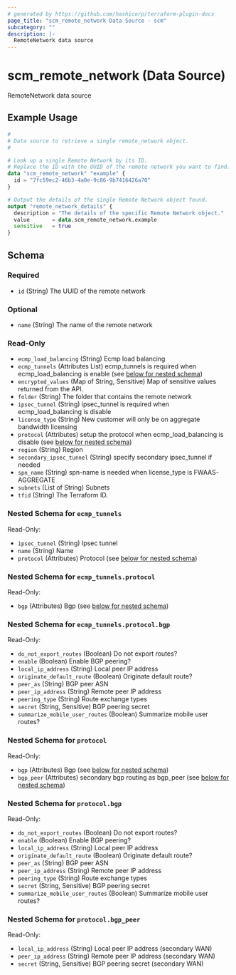 ```yaml
---
# generated by https://github.com/hashicorp/terraform-plugin-docs
page_title: "scm_remote_network Data Source - scm"
subcategory: ""
description: |-
  RemoteNetwork data source
---
```


# scm_remote_network (Data Source)

RemoteNetwork data source

## Example Usage

```terraform
#
# Data source to retrieve a single remote_network object.
#

# Look up a single Remote Network by its ID.
# Replace the ID with the UUID of the remote network you want to find.
data "scm_remote_network" "example" {
  id = "7fc59ec2-46b3-4a0e-9c86-9b7416426a70"
}

# Output the details of the single Remote Network object found.
output "remote_network_details" {
  description = "The details of the specific Remote Network object."
  value       = data.scm_remote_network.example
  sensitive   = true
}
```

<!-- schema generated by tfplugindocs -->
## Schema

### Required

- `id` (String) The UUID of the remote network

### Optional

- `name` (String) The name of the remote network

### Read-Only

- `ecmp_load_balancing` (String) Ecmp load balancing
- `ecmp_tunnels` (Attributes List) ecmp_tunnels is required when ecmp_load_balancing is enable (see [below for nested schema](#nestedatt--ecmp_tunnels))
- `encrypted_values` (Map of String, Sensitive) Map of sensitive values returned from the API.
- `folder` (String) The folder that contains the remote network
- `ipsec_tunnel` (String) ipsec_tunnel is required when ecmp_load_balancing is disable
- `license_type` (String) New customer will only be on aggregate bandwidth licensing
- `protocol` (Attributes) setup the protocol when ecmp_load_balancing is disable (see [below for nested schema](#nestedatt--protocol))
- `region` (String) Region
- `secondary_ipsec_tunnel` (String) specify secondary ipsec_tunnel if needed
- `spn_name` (String) spn-name is needed when license_type is FWAAS-AGGREGATE
- `subnets` (List of String) Subnets
- `tfid` (String) The Terraform ID.

<a id="nestedatt--ecmp_tunnels"></a>
### Nested Schema for `ecmp_tunnels`

Read-Only:

- `ipsec_tunnel` (String) Ipsec tunnel
- `name` (String) Name
- `protocol` (Attributes) Protocol (see [below for nested schema](#nestedatt--ecmp_tunnels--protocol))

<a id="nestedatt--ecmp_tunnels--protocol"></a>
### Nested Schema for `ecmp_tunnels.protocol`

Read-Only:

- `bgp` (Attributes) Bgp (see [below for nested schema](#nestedatt--ecmp_tunnels--protocol--bgp))

<a id="nestedatt--ecmp_tunnels--protocol--bgp"></a>
### Nested Schema for `ecmp_tunnels.protocol.bgp`

Read-Only:

- `do_not_export_routes` (Boolean) Do not export routes?
- `enable` (Boolean) Enable BGP peering?
- `local_ip_address` (String) Local peer IP address
- `originate_default_route` (Boolean) Originate default route?
- `peer_as` (String) BGP peer ASN
- `peer_ip_address` (String) Remote peer IP address
- `peering_type` (String) Route exchange types
- `secret` (String, Sensitive) BGP peering secret
- `summarize_mobile_user_routes` (Boolean) Summarize mobile user routes?




<a id="nestedatt--protocol"></a>
### Nested Schema for `protocol`

Read-Only:

- `bgp` (Attributes) Bgp (see [below for nested schema](#nestedatt--protocol--bgp))
- `bgp_peer` (Attributes) secondary bgp routing as bgp_peer (see [below for nested schema](#nestedatt--protocol--bgp_peer))

<a id="nestedatt--protocol--bgp"></a>
### Nested Schema for `protocol.bgp`

Read-Only:

- `do_not_export_routes` (Boolean) Do not export routes?
- `enable` (Boolean) Enable BGP peering?
- `local_ip_address` (String) Local peer IP address
- `originate_default_route` (Boolean) Originate default route?
- `peer_as` (String) BGP peer ASN
- `peer_ip_address` (String) Remote peer IP address
- `peering_type` (String) Route exchange types
- `secret` (String, Sensitive) BGP peering secret
- `summarize_mobile_user_routes` (Boolean) Summarize mobile user routes?


<a id="nestedatt--protocol--bgp_peer"></a>
### Nested Schema for `protocol.bgp_peer`

Read-Only:

- `local_ip_address` (String) Local peer IP address (secondary WAN)
- `peer_ip_address` (String) Remote peer IP address (secondary WAN)
- `secret` (String, Sensitive) BGP peering secret (secondary WAN)
